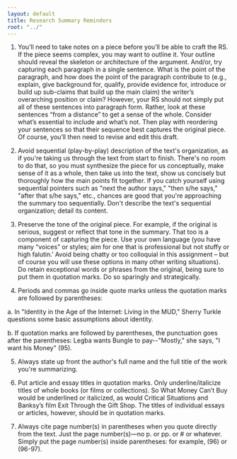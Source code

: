```yaml
---
layout: default
title: Research Summary Reminders
root: "../"
---
```


1.	You’ll need to take notes on a piece before you’ll be able to craft the RS. If the piece seems complex, you may want to outline it.  Your outline should reveal the skeleton or architecture of the argument. And/or, try capturing each paragraph in a single sentence.  What is the point of the paragraph, and how does the point of the paragraph contribute to (e.g., explain, give background for, qualify, provide evidence for, introduce or build up sub-claims that build up the main claim) the writer’s overarching position or claim? However, your RS should not simply put all of these sentences into paragraph form. Rather, look at these sentences “from a distance” to get a sense of the whole. Consider what’s essential to include and what’s not. Then play with reordering your sentences so that their sequence best captures the original piece. Of course, you’ll then need to revise and edit this draft.

2.	Avoid sequential (play-by-play) description of the text's organization, as if you're taking us through the text from start to finish. There's no room to do that, so you must synthesize the piece for us conceptually, make sense of it as a whole, then take us into the text, show us concisely but thoroughly how the main points fit together. If you catch yourself using sequential pointers such as "next the author says," "then s/he says," "after that s/he says," etc., chances are good that you're approaching the summary too sequentially. Don't describe the text's sequential organization; detail its content.

3.	Preserve the tone of the original piece.  For example, if the original is serious, suggest or reflect that tone in the summary.  That too is a component of capturing the piece. Use your own language (you have many “voices” or styles; aim for one that is professional but not stuffy or high falutin.’ Avoid being chatty or too colloquial in this assignment – but of course you will use these options in many other writing situations).  Do retain exceptional words or phrases from the original, being sure to put them in quotation marks.  Do so sparingly and strategically.

4.	Periods and commas go inside quote marks unless the quotation marks are followed by parentheses:

a.	In "Identity in the Age of the Internet: Living in the MUD," Sherry Turkle questions some basic assumptions about identity. 

b.	If quotation marks are followed by parentheses, the punctuation goes after the parentheses: Legba wants Bungle to pay--"Mostly," she says, "I want his Money" (95).

5.	Always state up front the author's full name and the full title of the work you're summarizing.

6.	Put article and essay titles in quotation marks. Only underline/italicize titles of whole books (or films or collections). So What Money Can’t Buy would be underlined or italicized, as would Critical Situations and Banksy’s film Exit Through the Gift Shop. The titles of individual essays or articles, however, should be in quotation marks.

7.	Always cite page number(s) in parentheses when you quote directly from the text. Just the page number(s)––no p. or pp. or # or whatever. Simply put the page number(s) inside parentheses: for example, (96) or (96-97). 








































